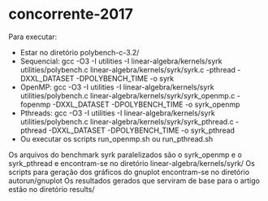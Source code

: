 # concorrente-2017

Para executar:
 - Estar no diretório polybench-c-3.2/
 - Sequencial: gcc -O3 -I utilities -I linear-algebra/kernels/syrk utilities/polybench.c linear-algebra/kernels/syrk/syrk.c -pthread -DXXL_DATASET -DPOLYBENCH_TIME -o syrk
 - OpenMP: gcc -O3 -I utilities -I linear-algebra/kernels/syrk utilities/polybench.c linear-algebra/kernels/syrk/syrk_openmp.c -fopenmp -DXXL_DATASET -DPOLYBENCH_TIME -o syrk_openmp
 - Pthreads: gcc -O3 -I utilities -I linear-algebra/kernels/syrk utilities/polybench.c linear-algebra/kernels/syrk/syrk_pthread.c -pthread -DXXL_DATASET -DPOLYBENCH_TIME -o syrk_pthread
 - Ou executar os scripts run_openmp.sh ou run_pthread.sh 

Os arquivos do benchmark syrk paralelizados são o syrk_openmp e o syrk_pthread e encontram-se no diretório linear-algebra/kernels/syrk/
Os scripts para geração dos gráficos do gnuplot encontram-se no diretório autorun/gnuplot
Os resultados gerados que serviram de base para o artigo estão no diretório results/
